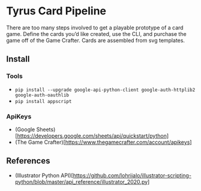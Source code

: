 # Tyrus Card Pipeline

There are too many steps involved to get a playable prototype of a card game. Define the cards you’d like created, use the CLI, and purchase the game off of the Game Crafter. Cards are assembled from svg templates.

## Install

### Tools
- `pip install --upgrade google-api-python-client google-auth-httplib2 google-auth-oauthlib`
- `pip install appscript`

### ApiKeys
- (Google Sheets)[https://developers.google.com/sheets/api/quickstart/python]
- (The Game Crafter)[https://www.thegamecrafter.com/account/apikeys]

## References
- (Illustrator Python API)[https://github.com/lohriialo/illustrator-scripting-python/blob/master/api_reference/illustrator_2020.py]